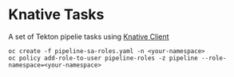 # Knative Tasks

A set of Tekton pipelie tasks using [Knative Client](https://github.com/knative/client)

```shell
oc create -f pipeline-sa-roles.yaml -n <your-namespace>
oc policy add-role-to-user pipeline-roles -z pipeline --role-namespace=<your-namespace>
```
